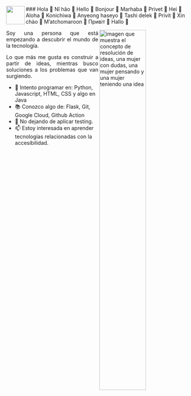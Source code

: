 <img align="left" width="50" height="50" src="https://user-images.githubusercontent.com/107017946/218183956-34c0c191-c783-4eca-878e-a229ae75ac2c.png">### Hola 👋 Nǐ hǎo 👋 Hello 👋 Bonjour 👋 Marhaba 👋 Privet 👋 Hei 👋 Aloha 👋 Konichiwa 👋 Anyeong haseyo 👋 Tashi delek 👋 Privit 👋 Xin chào 👋 M’atchomaroon 👋 Привіт 👋 Hallo 👋 

<img width="50%" align="right" src="https://img.freepik.com/vector-premium/concepto-resolucion-problemas-mujer-piensa-resuelve-problema-signo-interrogacion-bombilla-luminosa-como-simbolos-aparicion-idea-creativa_501173-53.jpg" alt="imagen que muestra el concepto de resolución de ideas, una mujer con dudas, una mujer pensando y una mujer teniendo una idea" />

<p align="justify"> Soy una persona que está empezando a descubrir el mundo de la tecnología. </p>
<p align="justify"> Lo que más me gusta es construir a partir de ideas, mientras busco soluciones a los problemas que van surgiendo.</p>
</p>


- 🔭 Intento programar en: Python, Javascript, HTML, CSS y algo en Java
- 📚 Conozco algo de: Flask, Git, Google Cloud, Github Action
- 👯 No dejando de aplicar testing.
- 📫 Estoy interesada en aprender tecnologías relacionadas con la accesibilidad.
